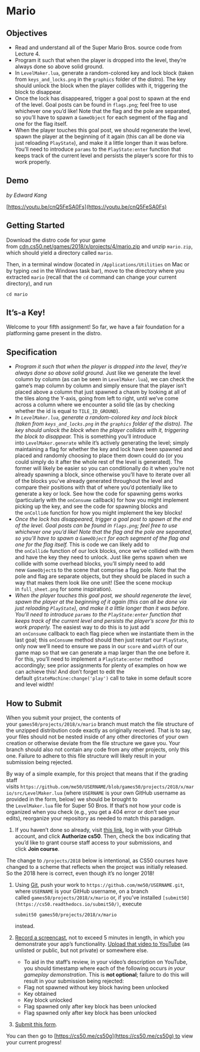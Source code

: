 # Mario

## **Objectives**

- Read and understand all of the Super Mario Bros. source code from Lecture 4.
- Program it such that when the player is dropped into the level, they’re always done so above solid ground.
- In `LevelMaker.lua`, generate a random-colored key and lock block (taken from `keys_and_locks.png` in the `graphics` folder of the distro). The key should unlock the block when the player collides with it, triggering the block to disappear.
- Once the lock has disappeared, trigger a goal post to spawn at the end of the level. Goal posts can be found in `flags.png`; feel free to use whichever one you’d like! Note that the flag and the pole are separated, so you’ll have to spawn a `GameObject` for each segment of the flag and one for the flag itself.
- When the player touches this goal post, we should regenerate the level, spawn the player at the beginning of it again (this can all be done via just reloading `PlayState`), and make it a little longer than it was before. You’ll need to introduce `params` to the `PlayState:enter` function that keeps track of the current level and persists the player’s score for this to work properly.

## **Demo**

*by Edward Kang*

[https://youtu.be/cnQ5FeSA0Fs](https://youtu.be/cnQ5FeSA0Fs)

## **Getting Started**

Download the distro code for your game from [cdn.cs50.net/games/2018/x/projects/4/mario.zip](https://cdn.cs50.net/games/2018/x/projects/4/mario.zip) and unzip `mario.zip`, which should yield a directory called `mario`.

Then, in a terminal window (located in `/Applications/Utilities` on Mac or by typing `cmd` in the Windows task bar), move to the directory where you extracted `mario` (recall that the `cd` command can change your current directory), and run

`cd mario`

## **It’s-a Key!**

Welcome to your fifth assignment! So far, we have a fair foundation for a platforming game present in the distro.

## **Specification**

- *Program it such that when the player is dropped into the level, they’re always done so above solid ground.* Just like we generate the level column by column (as can be seen in `LevelMaker.lua`), we can check the game’s map column by column and simply ensure that the player isn’t placed above a column that just spawned a chasm by looking at all of the tiles along the Y-axis, going from left to right, until we’ve come across a column where we encounter a solid tile (as by checking whether the id is equal to `TILE_ID_GROUND`).
- *In `LevelMaker.lua`, generate a random-colored key and lock block (taken from `keys_and_locks.png` in the `graphics` folder of the distro). The key should unlock the block when the player collides with it, triggering the block to disappear.* This is something you’ll introduce into `LevelMaker.generate` while it’s actively generating the level; simply maintaining a flag for whether the key and lock have been spawned and placed and randomly choosing to place them down could do (or you could simply do it after the whole rest of the level is generated). The former will likely be easier so you can conditionally do it when you’re not already spawning a block, since otherwise you’ll have to iterate over all of the blocks you’ve already generated throughout the level and compare their positions with that of where you’d potentially like to generate a key or lock. See how the code for spawning gems works (particularly with the `onConsume` callback) for how you might implement picking up the key, and see the code for spawning blocks and the `onCollide` function for how you might implement the key blocks!
- *Once the lock has disappeared, trigger a goal post to spawn at the end of the level. Goal posts can be found in `flags.png`; feel free to use whichever one you’d like! Note that the flag and the pole are separated, so you’ll have to spawn a `GameObject` for each segment of the flag and one for the flag itself.* This is code we can likely add to the `onCollide` function of our lock blocks, once we’ve collided with them and have the key they need to unlock. Just like gems spawn when we collide with some overhead blocks, you’ll simply need to add new `GameObject`s to the scene that comprise a flag pole. Note that the pole and flag are separate objects, but they should be placed in such a way that makes them look like one unit! (See the scene mockup in `full_sheet.png` for some inspiration).
- *When the player touches this goal post, we should regenerate the level, spawn the player at the beginning of it again (this can all be done via just reloading `PlayState`), and make it a little longer than it was before. You’ll need to introduce `params` to the `PlayState:enter` function that keeps track of the current level and persists the player’s score for this to work properly.* The easiest way to do this is to just add an `onConsume` callback to each flag piece when we instantiate them in the last goal; this `onConsume` method should then just restart our `PlayState`, only now we’ll need to ensure we pass in our `score` and `width` of our game map so that we can generate a map larger than the one before it. For this, you’ll need to implement a `PlayState:enter` method accordingly; see prior assignments for plenty of examples on how we can achieve this! And don’t forget to edit the default `gStateMachine:change('play')` call to take in some default score and level width!

## **How to Submit**

When you submit your project, the contents of your `games50/projects/2018/x/mario` branch must match the file structure of the unzipped distribution code exactly as originally received. That is to say, your files should not be nested inside of any other directories of your own creation or otherwise deviate from the file structure we gave you. Your branch should also not contain any code from any other projects, only this one. Failure to adhere to this file structure will likely result in your submission being rejected.

By way of a simple example, for this project that means that if the grading staff visits `https://github.com/me50/USERNAME/blob/games50/projects/2018/x/mario/src/LevelMaker.lua` (where `USERNAME` is your own GitHub username as provided in the form, below) we should be brought to the `LevelMaker.lua` file for Super 50 Bros. If that’s not how your code is organized when you check (e.g., you get a 404 error or don’t see your edits), reorganize your repository as needed to match this paradigm.

1. If you haven’t done so already, visit [this link](https://submit.cs50.io/invites/46e6f2ea29954ce9bb1bdc478a440055), log in with your GitHub account, and click **Authorize cs50**. Then, check the box indicating that you’d like to grant course staff access to your submissions, and click **Join course**.

The change to `/projects/2018` below is intentional, as CS50 courses have changed to a scheme that reflects when the project was initially released. So the 2018 here is correct, even though it’s no longer 2018!

1. Using [Git](https://git-scm.com/downloads), push your work to `https://github.com/me50/USERNAME.git`, where `USERNAME` is your GitHub username, on a branch called `games50/projects/2018/x/mario` or, if you’ve installed `[submit50](https://cs50.readthedocs.io/submit50/)`, execute
    
    `submit50 games50/projects/2018/x/mario`
    
    instead.
    
2. [Record a screencast](https://www.howtogeek.com/205742/how-to-record-your-windows-mac-linux-android-or-ios-screen/), not to exceed 5 minutes in length, in which you demonstrate your app’s functionality. [Upload that video to YouTube](https://www.youtube.com/upload) (as unlisted or public, but not private) or somewhere else.
    - To aid in the staff’s review, in your video’s description on YouTube, you should timestamp where each of the following occurs *in your gameplay demonstration*. This is **not optional**; failure to do this will result in your submission being rejected:
    - Flag not spawned without key block having been unlocked
    - Key obtained
    - Key block unlocked
    - Flag spawned only after key block has been unlocked
    - Flag spawned only after key block has been unlocked
3. [Submit this form](https://forms.cs50.io/5a18355c-09b3-4559-8952-4231bcadb33f).

You can then go to [https://cs50.me/cs50g](https://cs50.me/cs50g) to view your current progress!